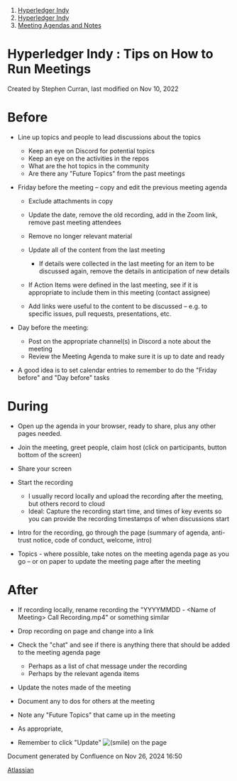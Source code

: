 1. [Hyperledger Indy](index.html)
2. [Hyperledger Indy](Hyperledger-Indy_19464194.html)
3. [Meeting Agendas and Notes](Meeting-Agendas-and-Notes_19464715.html)

# Hyperledger Indy : Tips on How to Run Meetings

Created by Stephen Curran, last modified on Nov 10, 2022

# Before

- Line up topics and people to lead discussions about the topics
  
  - Keep an eye on Discord for potential topics
  - Keep an eye on the activities in the repos
  - What are the hot topics in the community
  - Are there any "Future Topics" from the past meetings
- Friday before the meeting – copy and edit the previous meeting agenda
  
  - Exclude attachments in copy
  - Update the date, remove the old recording, add in the Zoom link, remove past meeting attendees
  - Remove no longer relevant material
  - Update all of the content from the last meeting
    
    - If details were collected in the last meeting for an item to be discussed again, remove the details in anticipation of new details
  - If Action Items were defined in the last meeting, see if it is appropriate to include them in this meeting (contact assignee)
  - Add links were useful to the content to be discussed – e.g. to specific issues, pull requests, presentations, etc.
- Day before the meeting:
  
  - Post on the appropriate channel(s) in Discord a note about the meeting
  - Review the Meeting Agenda to make sure it is up to date and ready
- A good idea is to set calendar entries to remember to do the "Friday before" and "Day before" tasks

# During

- Open up the agenda in your browser, ready to share, plus any other pages needed.
- Join the meeting, greet people, claim host (click on participants, button bottom of the screen)
- Share your screen
- Start the recording
  
  - I usually record locally and upload the recording after the meeting, but others record to cloud
  - Ideal: Capture the recording start time, and times of key events so you can provide the recording timestamps of when discussions start
- Intro for the recording, go through the page (summary of agenda, anti-trust notice, code of conduct, welcome, intro)
- Topics - where possible, take notes on the meeting agenda page as you go – or on paper to update the meeting page after the meeting

# After

- If recording locally, rename recording the "YYYYMMDD - &lt;Name of Meeting&gt; Call Recording.mp4" or something similar
- Drop recording on page and change into a link
- Check the "chat" and see if there is anything there that should be added to the meeting agenda page
  
  - Perhaps as a list of chat message under the recording
  - Perhaps by the relevant agenda items
- Update the notes made of the meeting
- Document any to dos for others at the meeting
- Note any "Future Topics" that came up in the meeting
- As appropriate,
- Remember to click "Update" ![(smile)](images/icons/emoticons/smile.png) on the page

Document generated by Confluence on Nov 26, 2024 16:50

[Atlassian](http://www.atlassian.com/)
